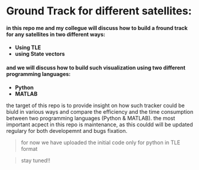 # Ground Track for different satellites:

#### in this repo me and my collegue will discuss how to build a fround track for any satellites in two different ways:

+ **Using TLE**
+ **using State vectors**

#### and we will discuss how to build such visualization using two different programming languages:

+ **Python**
+ **MATLAB**

the target of this repo is to provide insight on how such tracker could be biuld in various ways and compare the efficiency and the time consumption between two programming languages (Python & MATLAB).
the most important acpect in this repo is maintenance, as this couldd will be updated regulary for both developemnt and bugs fixation.

> for now we have uploaded the initial code only for python in TLE format

>stay tuned!!
